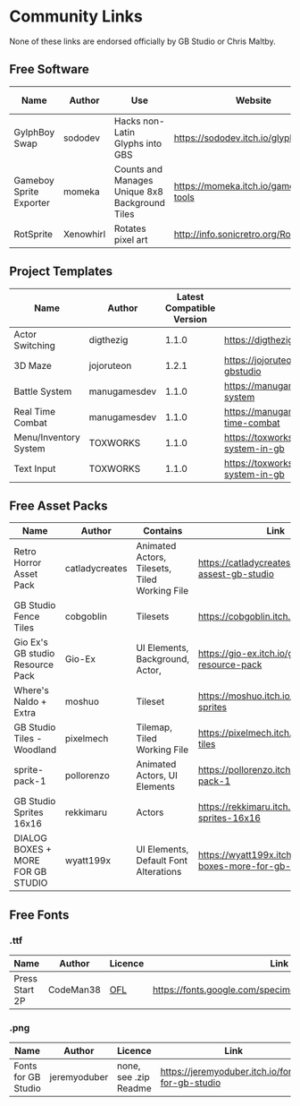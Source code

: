 # Community Links

None of these links are endorsed officially by GB Studio or Chris Maltby.

## Free Software

Name | Author | Use | Website | From GB Community
---- | ------ | --- | ------- | ------
GylphBoy Swap | sododev | Hacks non-Latin Glyphs into GBS | https://sododev.itch.io/glyphboyswap | Yes
Gameboy Sprite Exporter | momeka | Counts and Manages Unique 8x8 Background Tiles | https://momeka.itch.io/gameboy-tools | Yes
RotSprite | Xenowhirl | Rotates pixel art | http://info.sonicretro.org/RotSprite | No

## Project Templates

Name | Author | Latest Compatible Version | Link
---- | ------ | -------------- | ----
Actor Switching | digthezig | 1.1.0 | https://digthezig.itch.io/switching
3D Maze | jojoruteon | 1.2.1 | https://jojoruteon.itch.io/3dmaze-gbstudio
Battle System | manugamesdev | 1.1.0 | https://manugamesdev.itch.io/battle-system
Real Time Combat | manugamesdev | 1.1.0 | https://manugamesdev.itch.io/real-time-combat
Menu/Inventory System | TOXWORKS | 1.1.0 | https://toxworks.itch.io/menu-system-in-gb
Text Input | TOXWORKS | 1.1.0 | https://toxworks.itch.io/text-input-system-in-gb

## Free Asset Packs

Name | Author | Contains | Link
---- | ------ | ---- | ----
Retro Horror Asset Pack | catladycreates | Animated Actors, Tilesets, Tiled Working File | https://catladycreates.itch.io/horror-assest-gb-studio
GB Studio Fence Tiles | cobgoblin | Tilesets | https://cobgoblin.itch.io/gbfences
Gio Ex's GB studio Resource Pack | Gio-Ex | UI Elements, Background, Actor, | https://gio-ex.itch.io/gb-studio-resource-pack
Where's Naldo + Extra | moshuo | Tileset | https://moshuo.itch.io/gbstudio-sprites
GB Studio Tiles - Woodland | pixelmech | Tilemap, Tiled Working File | https://pixelmech.itch.io/gb-studio-tiles
sprite-pack-1 | pollorenzo | Animated Actors, UI Elements | https://pollorenzo.itch.io/sprite-pack-1
GB Studio Sprites 16x16 | rekkimaru | Actors | https://rekkimaru.itch.io/gb-studio-sprites-16x16
DIALOG BOXES + MORE FOR GB STUDIO | wyatt199x | UI Elements, Default Font Alterations | https://wyatt199x.itch.io/dialog-boxes-more-for-gb-studio

## Free Fonts

### .ttf
Name | Author | Licence | Link
---- | ------ | ------- | ----
Press Start 2P | CodeMan38 | [OFL](https://scripts.sil.org/cms/scripts/page.php?site_id=nrsi&id=OFL) | https://fonts.google.com/specimen/Press+Start+2P#license

### .png
Name | Author | Licence | Link
---- | ------ | ------- | ----
Fonts for GB Studio | jeremyoduber | none, see .zip Readme | https://jeremyoduber.itch.io/fonts-for-gb-studio
